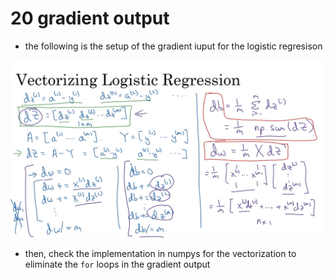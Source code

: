 # 20 gradient output

- the following is the setup of the gradient iuput for the logistic regresison

![image](images/image_25.png)

- then, check the implementation in numpys for the vectorization to eliminate the `for` loops in the gradient output

